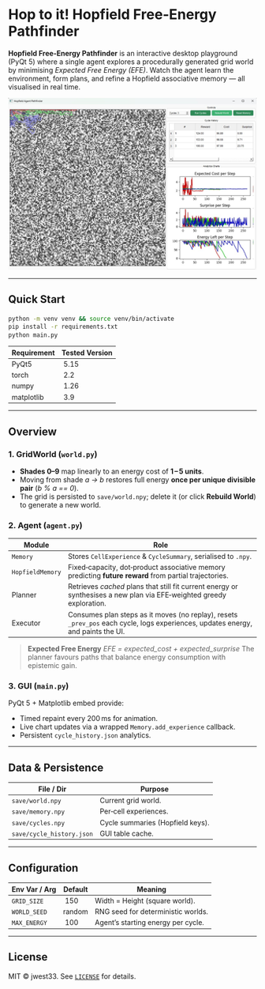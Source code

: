 # Hop to it! Hopfield Free‑Energy Pathfinder

**Hopfield Free‑Energy Pathfinder** is an interactive desktop playground (PyQt 5) where a single agent explores a procedurally generated grid world by minimising *Expected Free Energy (EFE)*. Watch the agent learn the environment, form plans, and refine a Hopfield associative memory — all visualised in real time.

![App example](app-example.jpg)

---

## Quick Start

```bash
python -m venv venv && source venv/bin/activate
pip install -r requirements.txt
python main.py
```

| Requirement | Tested Version |
| ----------- | -------------- |
| PyQt5       |  5.15          |
| torch       |  2.2           |
| numpy       |  1.26          |
| matplotlib  |  3.9           |

---

## Overview

### 1. GridWorld (`world.py`)

* **Shades 0–9** map linearly to an energy cost of **1 – 5 units**.
* Moving from shade *a → b* restores full energy **once per unique divisible pair** (*b % a == 0*).
* The grid is persisted to `save/world.npy`; delete it (or click **Rebuild World**) to generate a new world.

### 2. Agent (`agent.py`)

| Module           | Role                                                                                                                             |
| ---------------- | -------------------------------------------------------------------------------------------------------------------------------- |
| `Memory`         | Stores `CellExperience` & `CycleSummary`, serialised to `.npy`.                                                                  |
| `HopfieldMemory` | Fixed‑capacity, dot‑product associative memory predicting **future reward** from partial trajectories.                           |
| Planner          | Retrieves *cached* plans that still fit current energy or synthesises a new plan via EFE‑weighted greedy exploration.            |
| Executor         | Consumes plan steps as it moves (no replay), resets `_prev_pos` each cycle, logs experiences, updates energy, and paints the UI. |

> **Expected Free Energy**
> *EFE = expected\_cost + expected\_surprise*
> The planner favours paths that balance energy consumption with epistemic gain.

### 3. GUI (`main.py`)

PyQt 5 + Matplotlib embed provide:

* Timed repaint every 200 ms for animation.
* Live chart updates via a wrapped `Memory.add_experience` callback.
* Persistent `cycle_history.json` analytics.

---

## Data & Persistence

| File / Dir                | Purpose                          |
| ------------------------- | -------------------------------- |
| `save/world.npy`          | Current grid world.              |
| `save/memory.npy`         | Per‑cell experiences.            |
| `save/cycles.npy`         | Cycle summaries (Hopfield keys). |
| `save/cycle_history.json` | GUI table cache.                 |

---

## Configuration

| Env Var / Arg | Default | Meaning                            |
| ------------- | ------- | ---------------------------------- |
| `GRID_SIZE`   |  150    | Width = Height (square world).     |
| `WORLD_SEED`  | random  | RNG seed for deterministic worlds. |
| `MAX_ENERGY`  |  100    | Agent’s starting energy per cycle. |

---

## License

MIT © jwest33. See [`LICENSE`](LICENSE) for details.
